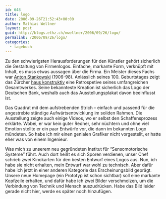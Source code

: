 ```yaml
---
id: 648
title: logo
date: 2006-09-26T21:52:43+00:00
author: Mathias Wellner
layout: post
guid: http://blogs.ethz.ch/mwellner/2006/09/26/logo/
permalink: /2006/09/26/logo/
categories:
  - tagebuch
---
```

Zu den schwierigsten Herausforderungen für den Künstler gehört sicherlich die Gestaltung von Firmenlogos. Einfache, markante Form, verknüpft mit Inhalt, es muss etwas aussagen über die Firma. Ein Meister dieses Fachs war [Anton Stankowski](https://de.wikipedia.org/wiki/Anton_Stankowski) (1906-98). Anlässlich seines 100. Geburtstages zeigt das Zürcher [haus konstruktiv](http://www.hauskonstruktiv.ch) eine Retrospetive seines umfangreichen Gesamtwerkes. Seine bekannteste Kreation ist sicherlich das Logo der Deutschen Bank, weshalb auch das Ausstellungsplakat davon beeinflusst ist.

Das Quadrat mit dem aufstrebenden Strich &#8211; einfach und passend für die angestrebte ständige Aufwärtsentwicklung im soliden Rahmen. Die Ausstellung zeigte auch einige Videos, wo er selbst den Schaffensprozess erklärte. Wobei, er war kein guter Redner, sehr nüchtern und ohne viel Emotion stellte er ein paar Entwürfe vor, die dann im bekannten Logo mündeten. So habe ich mir einen genialen Grafiker nicht vorgestellt, er hatte eher was von einem Ingenieur.

Was mich zu unserem neu gegründeten Institut für &#8220;Sensomotorische Systeme&#8221; führt. Auch dort heißt es sich Sporen verdienen, unser Chef schrieb zwei Kinokarten für den besten Entwurf eines Logos aus. Nun, ich habe sie nicht erhalten, mein Entwurf war wohl zu technisch. Aber dafür habe ich jetzt in einer anderen Kategorie das Erscheinungsbild geprägt. Unsere neue Homepage (ein Prototyp ist schon sichtbar) soll eine markante Kopfzeile erhalten, und dafür habe ich zwei Bilder verschmolzen, um die Verbindung von Technik und Mensch auszudrücken. Habe das Bild leider gerade nicht hier, werde es später noch hinzufügen.